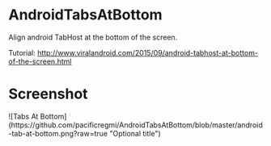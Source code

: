 # AndroidTabsAtBottom
Align android TabHost at the bottom of the screen.

Tutorial: http://www.viralandroid.com/2015/09/android-tabhost-at-bottom-of-the-screen.html

<h1>Screenshot</h1>
![Tabs At Bottom](https://github.com/pacificregmi/AndroidTabsAtBottom/blob/master/android-tab-at-bottom.png?raw=true "Optional title")
